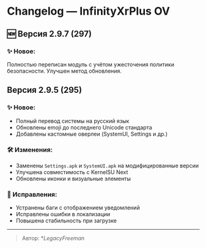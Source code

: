 # Changelog — InfinityXrPlus OV

## 🆕 Версия 2.9.7 (297)

### ✨ Новое:

Полностью переписан модуль с учётом ужесточения политики безопасности.
Улучшен метод обновления.

## Версия 2.9.5 (295)

### ✨ Новое:
- Полный перевод системы на русский язык
- Обновлены emoji до последнего Unicode стандарта
- Добавлены кастомные оверлеи (SystemUI, Settings и др.)

### 🛠 Изменения:
- Заменены `Settings.apk` и `SystemUI.apk` на модифицированные версии
- Улучшена совместимость с KernelSU Next
- Обновлены иконки и визуальные элементы

### 🐞 Исправления:
- Устранены баги с отображением уведомлений
- Исправлены ошибки в локализации
- Повышена стабильность при загрузке

---

> Автор: **LegacyFreeman*
